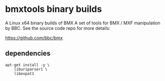 # bmxtools binary builds
A Linux x64 binary builds of BMX
A set of tools for BMX / MXF manipulation by BBC. See the source code repo for more details:

https://github.com/bbc/bmx


## dependencies

```
apt-get install -y \
    liburiparser1 \
    libexpat1
```
